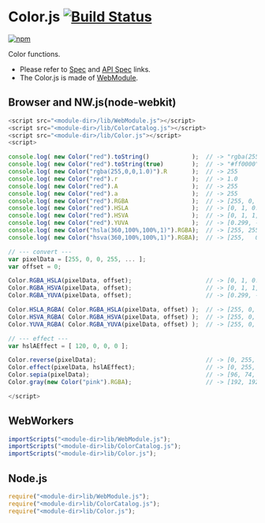 # Color.js [![Build Status](https://travis-ci.org/uupaa/Color.js.svg)](https://travis-ci.org/uupaa/Color.js)

[![npm](https://nodei.co/npm/uupaa.color.js.svg?downloads=true&stars=true)](https://nodei.co/npm/uupaa.color.js/)

Color functions.

- Please refer to [Spec](https://github.com/uupaa/Color.js/wiki/) and [API Spec](https://github.com/uupaa/Color.js/wiki/Color) links.
- The Color.js is made of [WebModule](https://github.com/uupaa/WebModule).

## Browser and NW.js(node-webkit)

```js
<script src="<module-dir>/lib/WebModule.js"></script>
<script src="<module-dir>/lib/ColorCatalog.js"></script>
<script src="<module-dir>/lib/Color.js"></script>
<script>

console.log( new Color("red").toString()            );  // -> "rgba(255,0,0,1.00)"
console.log( new Color("red").toString(true)        );  // -> "#ff0000"
console.log( new Color("rgba(255,0,0,1.0)").R       );  // -> 255
console.log( new Color("red").r                     );  // -> 1.0
console.log( new Color("red").A                     );  // -> 255
console.log( new Color("red").a                     );  // -> 255
console.log( new Color("red").RGBA                  );  // -> [255, 0, 0, 255]
console.log( new Color("red").HSLA                  );  // -> [0, 1, 0.5, 255]
console.log( new Color("red").HSVA                  );  // -> [0, 1, 1, 255]
console.log( new Color("red").YUVA                  );  // -> [0.299, -0.168736, 0.5, 255]
console.log( new Color("hsla(360,100%,100%,1)").RGBA);  // -> [255, 255, 255, 255]
console.log( new Color("hsva(360,100%,100%,1)").RGBA);  // -> [255,   0,   0, 255]

// --- convert ---
var pixelData = [255, 0, 0, 255, ... ];
var offset = 0;

Color.RGBA_HSLA(pixelData, offset);                     // -> [0, 1, 0.5, 255]
Color.RGBA_HSVA(pixelData, offset);                     // -> [0, 1, 1, 255]
Color.RGBA_YUVA(pixelData, offset);                     // -> [0.299, -0.168736, 0.5, 255]

Color.HSLA_RGBA( Color.RGBA_HSLA(pixelData, offset) );  // -> [255, 0, 0, 255]
Color.HSVA_RGBA( Color.RGBA_HSVA(pixelData, offset) );  // -> [255, 0, 0, 255]
Color.YUVA_RGBA( Color.RGBA_YUVA(pixelData, offset) );  // -> [255, 0, 0, 255]

// --- effect ---
var hslAEffect = [ 120, 0, 0, 0 ];

Color.reverse(pixelData);                               // -> [0, 255, 255, 255, ...]
Color.effect(pixelData, hslAEffect);                    // -> [0, 255,   0, 255, ...]
Color.sepia(pixelData);                                 // -> [96, 74, 35, 255, ...]
Color.gray(new Color("pink").RGBA);                     // -> [192, 192, 192, 255]

</script>
```

## WebWorkers

```js
importScripts("<module-dir>lib/WebModule.js");
importScripts("<module-dir>lib/ColorCatalog.js");
importScripts("<module-dir>lib/Color.js");

```

## Node.js

```js
require("<module-dir>lib/WebModule.js");
require("<module-dir>lib/ColorCatalog.js");
require("<module-dir>lib/Color.js");

```

